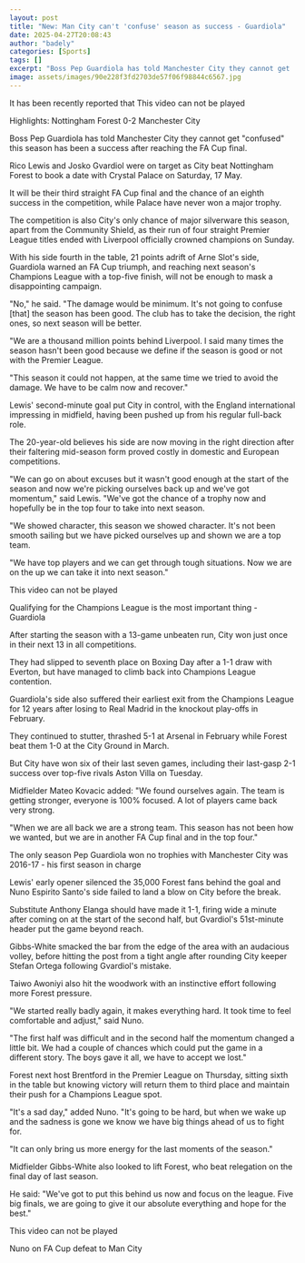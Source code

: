 ```yaml
---
layout: post
title: "New: Man City can't 'confuse' season as success - Guardiola"
date: 2025-04-27T20:08:43
author: "badely"
categories: [Sports]
tags: []
excerpt: "Boss Pep Guardiola has told Manchester City they cannot get 'confused' the season has been a success after reaching the FA Cup final."
image: assets/images/90e228f3fd2703de57f06f98844c6567.jpg
---
```


It has been recently reported that This video can not be played

Highlights: Nottingham Forest 0-2 Manchester City

Boss Pep Guardiola has told Manchester City they cannot get "confused" this season has been a success after reaching the FA Cup final. 

Rico Lewis and Josko Gvardiol were on target as City beat Nottingham Forest to book a date with Crystal Palace on Saturday, 17 May. 

It will be their third straight FA Cup final and the chance of an eighth success in the competition, while Palace have never won a major trophy.

The competition is also City's only chance of major silverware this season, apart from the Community Shield, as their run of four straight Premier League titles ended with Liverpool officially crowned champions on Sunday. 

With his side fourth in the table, 21 points adrift of Arne Slot's side, Guardiola warned an FA Cup triumph, and reaching next season's Champions League with a top-five finish, will not be enough to mask a disappointing campaign.

"No," he said. "The damage would be minimum. It's not going to confuse [that] the season has been good. The club has to take the decision, the right ones, so next season will be better.

"We are a thousand million points behind Liverpool. I said many times the season hasn't been good because we define if the season is good or not with the Premier League.

"This season it could not happen, at the same time we tried to avoid the damage. We have to be calm now and recover."

Lewis' second-minute goal put City in control, with the England international impressing in midfield, having been pushed up from his regular full-back role.

The 20-year-old believes his side are now moving in the right direction after their faltering mid-season form proved costly in domestic and European competitions. 

"We can go on about excuses but it wasn't good enough at the start of the season and now we're picking ourselves back up and we've got momentum," said Lewis. "We've got the chance of a trophy now and hopefully be in the top four to take into next season.

"We showed character, this season we showed character. It's not been smooth sailing but we have picked ourselves up and shown we are a top team.

"We have top players and we can get through tough situations. Now we are on the up we can take it into next season."

This video can not be played

Qualifying for the Champions League is the most important thing - Guardiola

After starting the season with a 13-game unbeaten run, City won just once in their next 13 in all competitions.

They had slipped to seventh place on Boxing Day after a 1-1 draw with Everton, but have managed to climb back into Champions League contention.

Guardiola's side also suffered their earliest exit from the Champions League for 12 years after losing to Real Madrid in the knockout play-offs in February. 

They continued to stutter, thrashed 5-1 at Arsenal in February while Forest beat them 1-0 at the City Ground in March. 

But City have won six of their last seven games, including their last-gasp 2-1 success over top-five rivals Aston Villa on Tuesday. 

Midfielder Mateo Kovacic added: "We found ourselves again. The team is getting stronger, everyone is 100% focused. A lot of players came back very strong.

"When we are all back we are a strong team. This season has not been how we wanted, but we are in another FA Cup final and in the top four."

The only season Pep Guardiola won no trophies with Manchester City was 2016-17 - his first season in charge

Lewis' early opener silenced the 35,000 Forest fans behind the goal and Nuno Espirito Santo's side failed to land a blow on City before the break. 

Substitute Anthony Elanga should have made it 1-1, firing wide a minute after coming on at the start of the second half, but Gvardiol's 51st-minute header put the game beyond reach.

Gibbs-White smacked the bar from the edge of the area with an audacious volley, before hitting the post from a tight angle after rounding City keeper Stefan Ortega following Gvardiol's mistake.

Taiwo Awoniyi also hit the woodwork with an instinctive effort following more Forest pressure.

"We started really badly again, it makes everything hard. It took time to feel comfortable and adjust," said Nuno.

"The first half was difficult and in the second half the momentum changed a little bit. We had a couple of chances which could put the game in a different story. The boys gave it all, we have to accept we lost."

Forest next host Brentford in the Premier League on Thursday, sitting sixth in the table but knowing victory will return them to third place and maintain their push for a Champions League spot. 

"It's a sad day," added Nuno. "It's going to be hard, but when we wake up and the sadness is gone we know we have big things ahead of us to fight for. 

"It can only bring us more energy for the last moments of the season."

Midfielder Gibbs-White also looked to lift Forest, who beat relegation on the final day of last season.

He said: "We've got to put this behind us now and focus on the league. Five big finals, we are going to give it our absolute everything and hope for the best."

This video can not be played

Nuno on FA Cup defeat to Man City

